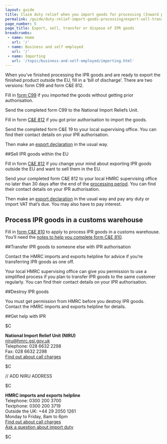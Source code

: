 ```yaml
---
layout: guide
title: Claim duty relief when you import goods for processing (Inward processing relief)
permalink: /guide/duty-relief-import-goods-processing/export-sell-transfer-dispose-ipr-goods.html
page_number: 5
page_title: Export, sell, transfer or dispose of IPR goods
breadcrumbs:
 - name: Home
   url: '/'
 - name: Business and self employed
   url: '/'
 - name: Importing
   url: '/topic/business-and-self-employed/importing.html'   
---
```


When you’ve finished processing the IPR goods and are ready to export the finished product outside the EU, fill in a ‘bill of discharge’. There are two versions: form C99 and form C&E 812.

Fill in [form C99](https://public-online.hmrc.gov.uk/lc/content/xfaforms/profiles/forms.html?contentRoot=repository:///Applications/Customs_A/1.0/C99&template=C99.xdp) if you imported the goods without getting prior authorisation.

Send the completed form C99 to the National Import Reliefs Unit.

Fill in form [C&E 812](https://public-online.hmrc.gov.uk/lc/content/xfaforms/profiles/forms.html?contentRoot=repository:///Applications/Customs_A/1.0/CandE812&template=CandE812.xdp) if you got prior authorisation to import the goods. 

Send the completed form C&E 19 to your local supervising office. You can find their contact details on your IPR authorisation.

Then make an [export declaration](/guide/declare-exporting-goods-from-eu/overview.html) in the usual way.

##Sell IPR goods within the EU

Fill in form [C&E 812](https://public-online.hmrc.gov.uk/lc/content/xfaforms/profiles/forms.html?contentRoot=repository:///Applications/Customs_A/1.0/CandE812&template=CandE812.xdp) if you change your mind about exporting IPR goods outside the EU and want to sell them in the EU.

Send your completed form C&E 812 to your local HMRC supervising office no later than 30 days after the end of the [processing period](/guide/duty-relief-import-goods-processing/processing-ipr-goods.html). You can find their contact details on your IPR authorisation.

Then make an [export declaration](/guide/declare-exporting-goods-from-eu/overview.html) in the usual way and pay any duty or import VAT that’s due. You may also have to pay interest.

## Process IPR goods in a customs warehouse

Fill in [form C&E 810](/government/uploads/system/uploads/attachment_data/file/400933/ce810.pdf) to apply to process IPR goods in a customs warehouse. You’ll need the [notes to help you complete form C&E 810](/government/uploads/system/uploads/attachment_data/file/381441/ce810-notes.pdf).

##Transfer IPR goods to someone else with IPR authorisation

Contact the HMRC imports and exports helpline for advice if you’re transferring IPR goods as one off.

Your local HMRC supervising office can give you permission to use a simplified process if you plan to transfer IPR goods to the same customer regularly. You can find their contact details on your IPR authorisation.

##Destroy IPR goods

You must get permission from HMRC before you destroy IPR goods. Contact the HMRC imports and exports helpline for details.

##Get help with IPR

$C 

**National Import Relief Unit (NIRU)**    
<niru@hmrc.gsi.gov.uk>   
Telephone: 028 6632 2298   
Fax: 028 6632 2298    
[Find out about call charges](/call-charges)  

$C  

// ADD NIRU ADDRESS



$C

**HMRC imports and exports helpline**   
Telephone: 0300 200 3700  
Textphone: 0300 200 3719   
Outside the UK: +44 29 2050 1261  
Monday to Friday, 8am to 6pm     
[Find out about call charges](/call-charges)     
[Ask a question about import duty](https://online.hmrc.gov.uk/shortforms/form/CITEX_CGEF?dept-name=&sub-dept-name=&location=43&origin=http://www.hmrc.gov.uk)   

$C  


